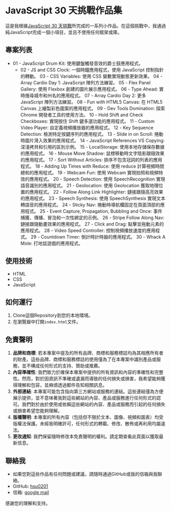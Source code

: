 ﻿# JavaScript 30 天挑戰作品集

這是我根據[JavaScript 30 天挑戰](https://javascript30.com/)所完成的一系列小作品。在這個挑戰中，我通過純JavaScript完成一個小項目，並且不使用任何框架或庫。

## 專案列表

  - 01 - JavaScript Drum Kit: 使用鍵盤觸發音效的爵士鼓應用程式。
    - 02 - JS and CSS Clock: 一個時鐘應用程式，使用 JavaScript 控制指針的轉動。
  03 - CSS Variables: 使用 CSS 變數實現動態更新效果。
  04 - Array Cardio Day 1: JavaScript 陣列方法練習。
  05 - Flex Panel Gallery: 使用 Flexbox 創建的圖片展示應用程式。
  06 - Type Ahead: 實時搜尋城市和州名的應用程式。
  07 - Array Cardio Day 2: 更多 JavaScript 陣列方法練習。
  08 - Fun with HTML5 Canvas: 在 HTML5 Canvas 上繪製彩色圖案的應用程式。
  09 - Dev Tools Domination: 探索 Chrome 開發者工具的使用方法。
  10 - Hold Shift and Check Checkboxes: 實現按住 Shift 鍵多選功能的應用程式。
  11 - Custom Video Player: 自定義視頻播放器的應用程式。
  12 - Key Sequence Detection: 檢測特定按鍵序列的應用程式。
  13 - Slide in on Scroll: 捲動時圖片滑入效果的應用程式。
  14 - JavaScript References VS Copying: 深淺拷貝和引用的區別示例。
  15 - LocalStorage: 使用本地存儲保存數據的應用程式。
  16 - Mouse Move Shadow: 鼠標移動時文字陰影跟隨效果的應用程式。
  17 - Sort Without Articles: 排序不包含冠詞的列表的應用程式。
  18 - Adding Up Times with Reduce: 使用 reduce 計算視頻時間總和的應用程式。
  19 - Webcam Fun: 使用 Webcam 實現拍照和視頻特效的應用程式。
  20 - Speech Detection: 使用 SpeechRecognition 實現語音識別的應用程式。
  21 - Geolocation: 使用 Geolocation 獲取地理位置的應用程式。
  22 - Follow Along Link Highlighter: 鏈接跟隨高亮效果的應用程式。
  23 - Speech Synthesis: 使用 SpeechSynthesis 實現文本轉語音的應用程式。
  24 - Sticky Nav: 捲動時導航欄固定在頁面頂部的應用程式。
  25 - Event Capture, Propagation, Bubbling and Once: 事件捕獲、傳播、冒泡和一次性綁定的示例。
  26 - Stripe Follow Along Nav: 鏈接跟隨動畫效果的應用程式。
  27 - Click and Drag: 點擊並拖動元素的應用程式。
  28 - Video Speed Controller: 控制視頻播放速度的應用程式。
  29 - Countdown Timer: 倒計時計時器的應用程式。
  30 - Whack A Mole: 打地鼠遊戲的應用程式。
## 使用技術

- HTML
- CSS
- JavaScript

## 如何運行

1. Clone這個Repository到您的本地環境。
2. 在瀏覽器中打開`index.html`文件。



## 免責聲明

1. **品牌和商標**: 若本專案中提及的所有品牌、商標和服務標誌均為其相應所有者的財產。這些品牌、商標和服務標誌的使用僅為了在本專案中識別產品或服務，並不構成任何形式的支持、贊助或推薦。
2. **內容準確性**: 我們致力於確保本專案中提供的所有資訊和內容的準確性和完整性。然而，對於因資訊不準確或遺漏而導致的任何損失或損害，我希望能夠獲得理解和包容，並麻煩透過郵件告知相關訊息。
3. **外部連結**: 本專案可能包含指向第三方網站或服務的連結。這些連結僅為方便展示提供，並不意味著我對這些網站的內容、產品或服務進行任何形式的認可。我們對於由於使用或依賴這些網站的內容、產品或服務而引起的任何損失或損害希望您能夠理解。
4. **版權聲明**: 本專案的所有內容（包括但不限於文本、圖像、視頻和圖表）均受版權法保護。未經我明確許可，任何形式的轉載、修改、散佈或再利用均屬違法。
5. **更改通知**: 我們保留隨時修改本免責聲明的權利。請定期查看此頁面以獲取最新信息。

## 聯絡我

- 如果您對這些作品有任何問題或建議，請隨時通過GitHub或我的信箱與我聯絡。
- GitHub: [hsu0201](https://github.com/HSU0201)
- 信箱: [google mail](https://mail.google.com/mail/u/0/?fs=1&tf=cm&source=mailto&su=Hello+Ben,+From+Github&to=happymin0318@gmail.com)

感謝您的理解和支持。
